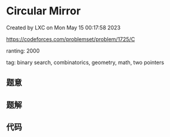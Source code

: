 # Circular Mirror

Created by LXC on Mon May 15 00:17:58 2023

https://codeforces.com/problemset/problem/1725/C

ranting: 2000

tag: binary search, combinatorics, geometry, math, two pointers

## 题意



## 题解



## 代码

``` cpp

```
